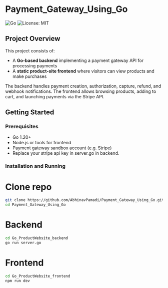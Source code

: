# Payment_Gateway_Using_Go

![Go](https://img.shields.io/badge/language-Go-00ADD8.svg)
![License: MIT](https://img.shields.io/badge/license-MIT-green.svg)

## Project Overview

This project consists of:  
- A **Go-based backend** implementing a payment gateway API for processing payments  
- A **static product-site frontend** where visitors can view products and make purchases  

The backend handles payment creation, authorization, capture, refund, and webhook notifications. The frontend allows browsing products, adding to cart, and launching payments via the Stripe API.

## Getting Started

### Prerequisites  
- Go 1.20+  
- Node.js or tools for frontend  
- Payment gateway sandbox account (e.g. Stripe)
- Replace your stripe api key in server.go in backend.

### Installation and Running

# Clone repo
```bash
git clone https://github.com/AbhinavPamadi/Payment_Gateway_Using_Go.git
cd Payment_Gateway_Using_Go
```
# Backend
```bash
cd Go_ProductWebsite_backend
go run server.go
```

# Frontend
```bash
cd Go_ProductWebsite_frontend
npm run dev
```


